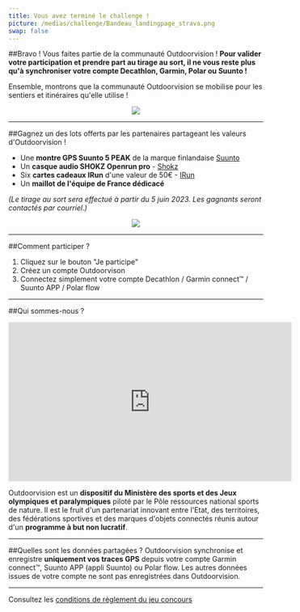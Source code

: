 ```yaml
---
title: Vous avez terminé le challenge !
picture: /medias/challenge/Bandeau_landingpage_strava.png
swap: false
---
```




##Bravo !
Vous faites partie de la communauté Outdoorvision ! **Pour valider votre participation et prendre part au tirage au sort, il ne vous reste plus qu'à synchroniser votre compte Decathlon, Garmin, Polar ou Suunto !**
<participate></participate>

Ensemble, montrons que la communauté Outdoorvision se mobilise pour les sentiers et itinéraires qu'elle utilise !

<p align="center">
  <img src="/medias/challenge/STRAVA-FFA-02.jpg">
</p>

---

##Gagnez un des lots offerts par les partenaires partageant les valeurs d'Outdoorvision !

- Une **montre GPS Suunto 5 PEAK** de la marque finlandaise [Suunto](https://www.suunto.com/fr-fr/)
- Un  **casque audio SHOKZ Openrun pro** - [Shokz](https://fr.shokz.com/)
- Six **cartes cadeaux IRun** d'une valeur de 50€ - [IRun](https://www.i-run.fr/lpage/boutique-ffa-athle.html)
- Un **maillot de l'équipe de France dédicacé** 


*(Le tirage au sort sera effectué à partir du 5 juin 2023. Les gagnants seront contactés par courriel.)*

<p align="center">
  <img src="/medias/challenge/banniere_lots_strava.png">
</p>

---

##Comment participer ?

1. Cliquez sur le bouton "Je participe"
2. Créez un compte Outdoorvison
3. Connectez simplement votre compte Decathlon / Garmin connect™ / Suunto APP / Polar flow
<participate></participate>

---

##Qui sommes-nous ?
<p align="center">
<iframe width="560" height="315" src="https://www.youtube.com/embed/Sua7VDlhBs4" title="YouTube video player" frameborder="0" allow="accelerometer; autoplay; clipboard-write; encrypted-media; gyroscope; picture-in-picture" allowfullscreen></iframe>
</p>

Outdoorvision est un **dispositif du Ministère des sports et des Jeux olympiques et paralympiques** piloté par le Pôle ressources national sports de nature. Il est le fruit d'un partenariat innovant entre l'Etat, des territoires, des fédérations sportives et des marques d'objets connectés réunis autour d'un **programme à but non lucratif**. 

---

##Quelles sont les données partagées ?
Outdoorvision synchronise et enregistre **uniquement vos traces GPS** depuis votre compte Garmin connect™, Suunto APP (appli Suunto) ou Polar flow. Les autres données issues de votre compte ne sont pas enregistrées dans Outdoorvision.

---

Consultez les [conditions de règlement du jeu concours](/medias/challenge/Strava-FFA-Reglement.pdf)
<participate></participate>
